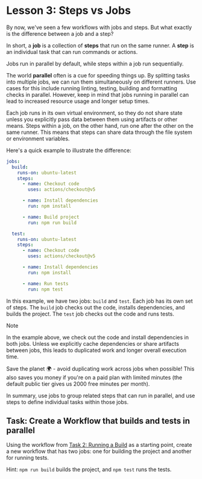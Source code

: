 # Lesson 3: Steps vs Jobs

By now, we've seen a few workflows with jobs and steps.
But what exactly is the difference between a job and a step?

In short, a **job** is a collection of **steps** that run on the same runner.
A **step** is an individual task that can run commands or actions.

Jobs run in parallel by default, while steps within a job run sequentially.

The world **parallel** often is a cue for speeding things up.
By splitting tasks into multiple jobs, we can run them simultaneously on different runners.
Use cases for this include running linting, testing, building and formatting checks in parallel.
However, keep in mind that jobs running in parallel can lead to increased resource usage and longer setup times.

Each job runs in its own virtual environment, so they do not share state unless you explicitly pass data between them using artifacts or other means.
Steps within a job, on the other hand, run one after the other on the same runner.
This means that steps can share data through the file system or environment variables.

Here's a quick example to illustrate the difference:

```yaml
jobs:
  build:
    runs-on: ubuntu-latest  
    steps:
      - name: Checkout code
        uses: actions/checkout@v5

      - name: Install dependencies
        run: npm install

      - name: Build project
        run: npm run build

  test:
    runs-on: ubuntu-latest
    steps:
      - name: Checkout code
        uses: actions/checkout@v5

      - name: Install dependencies
        run: npm install

      - name: Run tests
        run: npm test
```

In this example, we have two jobs: `build` and `test`.
Each job has its own set of steps.
The `build` job checks out the code, installs dependencies, and builds the project.
The `test` job checks out the code and runs tests.

> [!NOTE]
> In the example above, we check out the code and install dependencies in both jobs.
> Unless we explicitly cache dependencies or share artifacts between jobs, this leads
> to duplicated work and longer overall execution time.

Save the planet 🌍 - avoid duplicating work across jobs when possible!
This also saves you money if you're on a paid plan with limited minutes (the default public tier gives us 2000 free minutes per month).

In summary, use jobs to group related steps that can run in parallel, and use steps to define individual tasks within those jobs.

## Task: Create a Workflow that builds and tests in parallel

Using the workflow from [Task 2: Running a Build](./002-running-build.md) as a starting point, create a new workflow that has two jobs: one for building the project and another for running tests.

Hint: `npm run build` builds the project, and `npm test` runs the tests.
